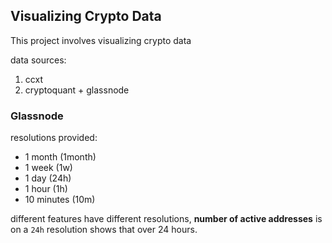 ## Visualizing Crypto Data

This project involves visualizing crypto data 

data sources:
1. ccxt
2. cryptoquant + glassnode


### Glassnode 

resolutions provided:
* 1 month (1month)
* 1 week (1w)
* 1 day (24h)
* 1 hour (1h)
* 10 minutes (10m)

different features have different resolutions, **number of active addresses** is on a `24h` resolution shows that over 24 hours. 